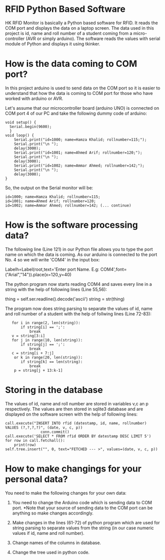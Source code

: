 # RFID Python Based Software
HK RFID Monitor is basically a Python based software for RFID. It reads the COM port and displays the data on a laptop screen. The data used in this project is id, name and roll number of a student coming from a micro-controller (AVR or simply arduino). The software reads the values with serial module of Python and displays it using tkinker.

# How is the data coming to COM port?
In this project arduino is used to send data on the COM port so it is easier to understand that how the data is coming to COM port for those who have worked with arduino or AVR. 

Let's assume that our microcontroller board (arduino UNO) is connected on COM port 4 of our PC and take the following dummy code of arduino:

    void setup() {
      Serial.begin(9600);
      }
    void loop() {
        Serial.print("id=1000; name=Hamza Khalid; rollnumber=115;");
        Serial.print("\n ");
        delay(3000);
        Serial.print("id=1001; name=Ahmed Arif; rollnumber=120;");
        Serial.print("\n ");
        delay(3000);
        Serial.print("id=1002; name=Ammar Ahmed; rollnumber=142;");
        Serial.print("\n ");
        delay(3000);
    }

So, the output on the Serial monitor will be:

    id=1000; name=Hamza Khalid; rollnumber=115;
    id=1001; name=Ahmed Arif; rollnumber=120;
    id=1002; name=Ammar Ahmed; rollnumber=142; (... continue)

# How is the software processing data?
The following line (Line 121) in our Python file allows you to type the port name on which the data is coming. As our arduino is connected to the port No. 4 so we will write 'COM4' in the input box:

Labelh=Label(root,text='Enter port Name. E.g: COM4',font=("Arial","14")).place(x=120,y=40)

The python program now starts reading COM4 and saves every line in a string with the help of following lines (Line 55,56):

thing = self.ser.readline().decode('ascii')
        string = str(thing)
        
The program now does string parsing to separate the values of id, name and roll number of a student with the help of follwing lines (Line 72-83):

       for i in range(2, len(string)):
           if string[i] == ';':
               break
       v = string[3:i]
       for j in range(10, len(string)):
           if string[j] == ';':
               break
       c = string[i + 7:j]
        or k in range(20, len(string)):
           if string[k] == len(string):
               break
        p = string[j + 13:k-1]
        
# Storing in the database
   
The values of id, name and roll number are stored in variables v,c an p respectively. The values are then stored in sqlite3 database and are displayed on the software screen with the help of following lines:

    call.execute("INSERT INTO rfid (datestamp, id, name, rollnumber) VALUES (?,?,?,?)", (date, v, c, p))
                    conn.commit()
    call.execute('SELECT * FROM rfid ORDER BY datestamp DESC LIMIT 5')
    for row in call.fetchall():
        print(row)
    self.tree.insert("", 0, text="FETCHED --- >", values=(date, v, c, p))

# How to make changings for your personal data?
You need to make the following changes for your own data:

1. You need to change the Arduino code which is sending data to COM port. 
*Note that your source of sending data to the COM port can be anything so make changes accordingly.

2. Make changes in the lines (61-72) of python program which are used for string parsing to separate values from the string (in our case numeric values if id, name and roll number).

3. Change names of the columns in database.

4. Change the tree used in python code.


